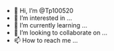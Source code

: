 - 👋 Hi, I’m @Tp100520
- 👀 I’m interested in ...
- 🌱 I’m currently learning ...
- 💞️ I’m looking to collaborate on ...
- 📫 How to reach me ...

<!---
Tp100520/Tp100520 is a ✨ special ✨ repository because its `README.md` (this file) appears on your GitHub profile.
You can click the Preview link to take a look at your changes.
Youknow you can count on me
--->
